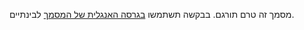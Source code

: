 מסמך זה טרם תורגם. בבקשה תשתמשו [בגרסה האנגלית של המסמך](../../../bindings/http-protocol-binding.md) לבינתיים.